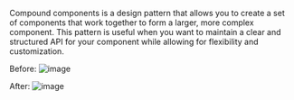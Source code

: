 Compound components is a design pattern that allows you to create a set of components that work together to form a larger, more complex component. This pattern is useful when you want to maintain a clear and structured API for your component while allowing for flexibility and customization.

Before:
![image](https://github.com/b-luis/scrimba-advanced-react/assets/139755358/faff1a58-08b0-482a-bf72-6b270dd3c903)

After:
![image](https://github.com/b-luis/scrimba-advanced-react/assets/139755358/cff4d3fc-dce1-4822-8dac-f0a4d6438e22)

